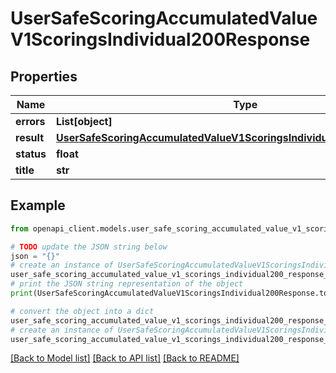 # UserSafeScoringAccumulatedValueV1ScoringsIndividual200Response


## Properties

Name | Type | Description | Notes
------------ | ------------- | ------------- | -------------
**errors** | **List[object]** |  | [optional] 
**result** | [**UserSafeScoringAccumulatedValueV1ScoringsIndividual200ResponseResult**](UserSafeScoringAccumulatedValueV1ScoringsIndividual200ResponseResult.md) |  | [optional] 
**status** | **float** |  | [optional] 
**title** | **str** |  | [optional] 

## Example

```python
from openapi_client.models.user_safe_scoring_accumulated_value_v1_scorings_individual200_response import UserSafeScoringAccumulatedValueV1ScoringsIndividual200Response

# TODO update the JSON string below
json = "{}"
# create an instance of UserSafeScoringAccumulatedValueV1ScoringsIndividual200Response from a JSON string
user_safe_scoring_accumulated_value_v1_scorings_individual200_response_instance = UserSafeScoringAccumulatedValueV1ScoringsIndividual200Response.from_json(json)
# print the JSON string representation of the object
print(UserSafeScoringAccumulatedValueV1ScoringsIndividual200Response.to_json())

# convert the object into a dict
user_safe_scoring_accumulated_value_v1_scorings_individual200_response_dict = user_safe_scoring_accumulated_value_v1_scorings_individual200_response_instance.to_dict()
# create an instance of UserSafeScoringAccumulatedValueV1ScoringsIndividual200Response from a dict
user_safe_scoring_accumulated_value_v1_scorings_individual200_response_from_dict = UserSafeScoringAccumulatedValueV1ScoringsIndividual200Response.from_dict(user_safe_scoring_accumulated_value_v1_scorings_individual200_response_dict)
```
[[Back to Model list]](../README.md#documentation-for-models) [[Back to API list]](../README.md#documentation-for-api-endpoints) [[Back to README]](../README.md)


